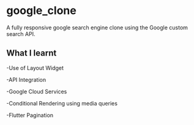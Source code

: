 # google_clone

A fully responsive google search engine clone using the Google custom search API.

## What I learnt

-Use of Layout Widget

-API Integration

-Google Cloud Services

-Conditional Rendering using media queries 

-Flutter Pagination
